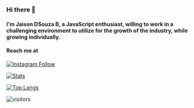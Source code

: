### Hi there 👋
#### I'm Jaison DSouza B, a JavaScript enthusiast, willing to work in a challenging environment to utilize for the growth of the industry, while growing individually.

#### Reach me at
[![Instagram Follow](https://img.shields.io/badge/Instagram-E4405F?style=for-the-badge&logo=instagram&logoColor=white)](https://instagram.com/_.jaixon._)

<!-- This is data/stats -->
<!-- <img height="200em" src="https://github-readme-stats.vercel.app/api?username=jaison10&show_icons=true&&theme=dark&show_border=true&&count_private=true&include_all_commits=true" /> -->

[![Stats](https://github-readme-stats.vercel.app/api?username=jaison10&theme=dark&&show_icons=true&&count_private=true&include_all_commits=true&langs_count=5)]()
<!-- [![Stats2](https://github-readme-stats.vercel.app/api/top-langs/?username=jaison10&theme=dark&show_icons=true&&show_border=true&&count_private=true&&include_all_commits=true)]() -->
[![Top Langs](https://github-readme-stats.vercel.app/api/top-langs/?username=jaison10)](https://github.com/jaison10/github-readme-stats)


<!--START_SECTION:waka-->
<!--END_SECTION:waka-->


![visitors](https://visitor-badge.glitch.me/badge?page_id=jaison10.visitor-badge)

<!-- **jaison10/jaison10** is a ✨ _special_ ✨ repository because its `README.md` (this file) appears on your GitHub profile.

Here are some ideas to get you started:

- 🔭 I’m currently working on ...
- 🌱 I’m currently learning ...
- 👯 I’m looking to collaborate on ...
- 🤔 I’m looking for help with ...
- 💬 Ask me about ...
- 📫 How to reach me: ...
- 😄 Pronouns: ...
- ⚡ Fun fact: ...
 -->

